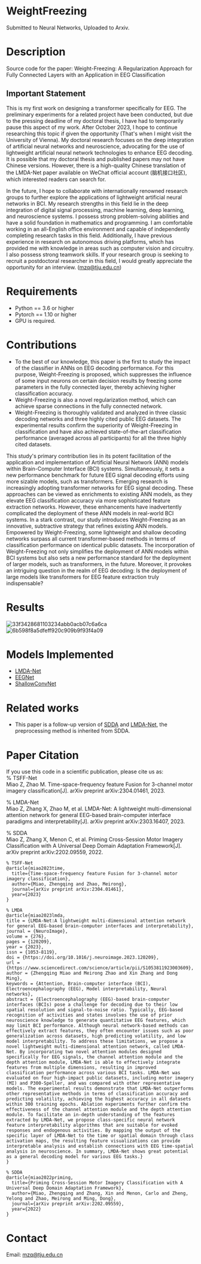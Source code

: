 # WeightFreezing
Submitted to Neural Networks, Uploaded to Arxiv.

# Description
Source code for the paper: Weight-Freezing: A Regularization Approach for Fully Connected Layers with an Application in EEG Classification

## Important Statement
This is my first work on designing a transformer specifically for EEG. The preliminary experiments for a related project have been conducted, but due to the pressing deadline of my doctoral thesis, I have had to temporarily pause this aspect of my work. After October 2023, I hope to continue researching this topic if given the opportunity (That's when I might visit the University of Vienna). 
My doctoral research focuses on the deep integration of artificial neural networks and neuroscience, advocating for the use of lightweight artificial neural network technologies to enhance EEG decoding. It is possible that my doctoral thesis and published papers may not have Chinese versions. However, there is a high-quality Chinese translation of the LMDA-Net paper available on WeChat official account (脑机接口社区), which interested readers can search for.

In the future, I hope to collaborate with internationally renowned research groups to further explore the applications of lightweight artificial neural networks in BCI. My research strengths in this field lie in the deep integration of digital signal processing, machine learning, deep learning, and neuroscience systems. I possess strong problem-solving abilities and have a solid foundation in mathematics and programming. I am comfortable working in an all-English office environment and capable of independently completing research tasks in this field. Additionally, I have previous experience in research on autonomous driving platforms, which has provided me with knowledge in areas such as computer vision and circuitry. I also possess strong teamwork skills.
If your research group is seeking to recruit a postdoctoral researcher in this field, I would greatly appreciate the opportunity for an interview. (mzq@tju.edu.cn)

# Requirements
- Python == 3.6 or higher
- Pytorch == 1.10 or higher
- GPU is required. 

# Contributions
- To the best of our knowledge, this paper is the first to study the impact of the classifier in ANNs on EEG decoding performance. For this purpose, Weight-Freezing is proposed, which suppresses the influence of some input neurons on certain decision results by freezing some parameters in the fully connected layer, thereby achieving higher classification accuracy.
- Weight-Freezing is also a novel regularization method, which can achieve sparse connections in the fully connected network.
- Weight-Freezing is thoroughly validated and analyzed in three classic decoding networks and three highly cited public EEG datasets. The experimental results confirm the superiority of Weight-Freezing in classification and have also achieved state-of-the-art classification performance (averaged across all participants) for all the three highly cited datasets.

This study's primary contribution lies in its potent facilitation of the application and implementation of Artificial Neural Network (ANN) models within Brain-Computer Interface (BCI) systems. Simultaneously, it sets a new performance benchmark for future EEG signal decoding efforts using more sizable models, such as transformers.
Emerging research is increasingly adopting transformer networks for EEG signal decoding. These approaches can be viewed as enrichments to existing ANN models, as they elevate EEG classification accuracy via more sophisticated feature extraction networks. However, these enhancements have inadvertently complicated the deployment of these ANN models in real-world BCI systems.
In a stark contrast, our study introduces Weight-Freezing as an innovative, subtractive strategy that refines existing ANN models. Empowered by Weight-Freezing, some lightweight and shallow decoding networks surpass all current transformer-based methods in terms of classification performance on identical public datasets.
The incorporation of Weight-Freezing not only simplifies the deployment of ANN models within BCI systems but also sets a new performance standard for the deployment of larger models, such as transformers, in the future. Moreover, it provokes an intriguing question in the realm of EEG decoding: Is the deployment of large models like transformers for EEG feature extraction truly indispensable?

# Results
![33f3428681103234abb0acb07c6a6ca](https://github.com/MiaoZhengQing/WeightFreezing/assets/116713490/abb617bd-f3ae-418f-9dd5-5ffb24cbbb4f)
![6b598f8a5dfeff920c909b9f93f4a09](https://github.com/MiaoZhengQing/WeightFreezing/assets/116713490/5a86123d-852c-405d-b98b-539e039243a6)

# Models Implemented
- [LMDA-Net](https://doi.org/10.1016/j.neuroimage.2023.120209)
- [EEGNet](https://github.com/vlawhern/arl-eegmodels)
- [ShallowConvNet](https://github.com/TNTLFreiburg/braindecode)

# Related works
- This paper is a follow-up version of [SDDA](https://arxiv.org/pdf/2202.09559.pdf) and [LMDA-Net](https://doi.org/10.1016/j.neuroimage.2023.120209), the preprocessing method is inherited from SDDA.


# Paper Citation
If you use this code in a scientific publication, please cite us as:  
% TSFF-Net  
Miao Z, Zhao M. Time-space-frequency feature Fusion for 3-channel motor imagery classification[J]. arXiv preprint arXiv:2304.01461, 2023.

% LMDA-Net  
Miao Z, Zhang X, Zhao M, et al. LMDA-Net: A lightweight multi-dimensional attention network for general EEG-based brain-computer interface paradigms and interpretability[J]. arXiv preprint arXiv:2303.16407, 2023.

% SDDA  
Miao Z, Zhang X, Menon C, et al. Priming Cross-Session Motor Imagery Classification with A Universal Deep Domain Adaptation Framework[J]. arXiv preprint arXiv:2202.09559, 2022.

```
% TSFF-Net
@article{miao2023time,
  title={Time-space-frequency feature Fusion for 3-channel motor imagery classification},
  author={Miao, Zhengqing and Zhao, Meirong},
  journal={arXiv preprint arXiv:2304.01461},
  year={2023}
}

% LMDA
@article{miao2023lmda,
title = {LMDA-Net:A lightweight multi-dimensional attention network for general EEG-based brain-computer interfaces and interpretability},
journal = {NeuroImage},
volume = {276},
pages = {120209},
year = {2023},
issn = {1053-8119},
doi = {https://doi.org/10.1016/j.neuroimage.2023.120209},
url = {https://www.sciencedirect.com/science/article/pii/S1053811923003609},
author = {Zhengqing Miao and Meirong Zhao and Xin Zhang and Dong Ming},
keywords = {Attention, Brain-computer interface (BCI), Electroencephalography (EEG), Model interpretability, Neural networks},
abstract = {Electroencephalography (EEG)-based brain-computer interfaces (BCIs) pose a challenge for decoding due to their low spatial resolution and signal-to-noise ratio. Typically, EEG-based recognition of activities and states involves the use of prior neuroscience knowledge to generate quantitative EEG features, which may limit BCI performance. Although neural network-based methods can effectively extract features, they often encounter issues such as poor generalization across datasets, high predicting volatility, and low model interpretability. To address these limitations, we propose a novel lightweight multi-dimensional attention network, called LMDA-Net. By incorporating two novel attention modules designed specifically for EEG signals, the channel attention module and the depth attention module, LMDA-Net is able to effectively integrate features from multiple dimensions, resulting in improved classification performance across various BCI tasks. LMDA-Net was evaluated on four high-impact public datasets, including motor imagery (MI) and P300-Speller, and was compared with other representative models. The experimental results demonstrate that LMDA-Net outperforms other representative methods in terms of classification accuracy and predicting volatility, achieving the highest accuracy in all datasets within 300 training epochs. Ablation experiments further confirm the effectiveness of the channel attention module and the depth attention module. To facilitate an in-depth understanding of the features extracted by LMDA-Net, we propose class-specific neural network feature interpretability algorithms that are suitable for evoked responses and endogenous activities. By mapping the output of the specific layer of LMDA-Net to the time or spatial domain through class activation maps, the resulting feature visualizations can provide interpretable analysis and establish connections with EEG time-spatial analysis in neuroscience. In summary, LMDA-Net shows great potential as a general decoding model for various EEG tasks.}
}

% SDDA
@article{miao2022priming,
  title={Priming Cross-Session Motor Imagery Classification with A Universal Deep Domain Adaptation Framework},
  author={Miao, Zhengqing and Zhang, Xin and Menon, Carlo and Zheng, Yelong and Zhao, Meirong and Ming, Dong},
  journal={arXiv preprint arXiv:2202.09559},
  year={2022}
}
```

# Contact
Email: mzq@tju.edu.cn
